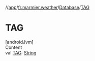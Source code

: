 //[app](../../../index.md)/[fr.marmier.weather](../index.md)/[Database](index.md)/[TAG](-t-a-g.md)



# TAG  
[androidJvm]  
Content  
val [TAG](-t-a-g.md): [String](https://kotlinlang.org/api/latest/jvm/stdlib/kotlin/-string/index.html)  



